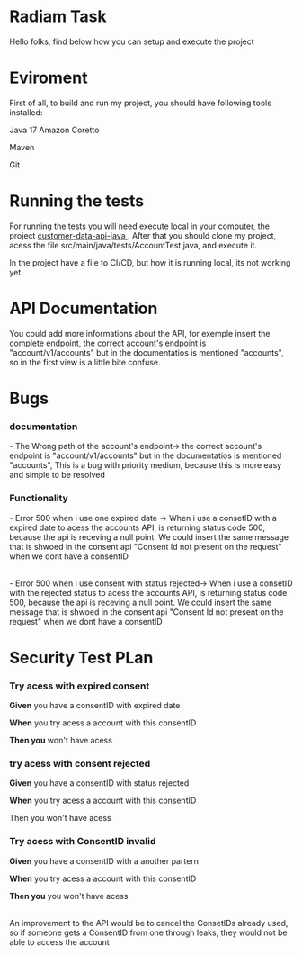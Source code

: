 # Radiam Task

Hello folks, find below how you can setup and execute the project

<h1>Eviroment</h1>
First of all, to build and run my project, you should have following tools installed:</p>
<p>Java 17 Amazon Coretto</p>
<p>Maven</p>
<p>Git</p>

<h1>Running the tests</h1>
For running the tests you will need execute local in your computer, the project <a href="https://bitbucket.org/thiagohcn/customer-data-api-java/src/master/"> customer-data-api-java </a>. After that you should clone my project, acess the file src/main/java/tests/AccountTest.java, and execute it.

In the project have a file to CI/CD, but how it is running local, its not working yet.

<h1>API Documentation</h1>
You could add more informations about the API, for exemple insert the complete endpoint, the correct account's endpoint is "account/v1/accounts" but in the documentatios is mentioned "accounts", so in the first view is a little bite confuse.

<h1>Bugs</h1>

<h3>documentation</h2>
  - The Wrong path of the account's endpoint-> the correct account's endpoint is "account/v1/accounts" but in the documentatios is mentioned "accounts", This is a bug with priority medium, because this is more easy and simple to be resolved </br>

<h3>Functionality</h3> 
- Error 500 when i use one expired date -> When i use a consetID with a expired date to acess the accounts API, is returning status code 500, because the api is receving a null point. We could insert the same message that is shwoed in the consent api "Consent Id not present on the request" when we dont have a consentID

<br>- Error 500 when i use consent with status rejected-> When i use a consetID with the rejected status to acess the accounts API, is returning status code 500, because the api is receving a null point. We could insert the same message that is shwoed in the consent api "Consent Id not present on the request" when we dont have a consentID</br>


<h1>Security Test PLan</h1>
<h3>Try acess with expired consent</h3> 
<b>Given</b> you have a consentID with expired date</p>
<b>When</b>  you try acess a account with this consentID</p>
<b>Then you</b>  won't have acess</p>

<h3>try acess with consent rejected</h3> 
<b>Given</b> you have a consentID with status rejected</p>
<b>When</b> you try acess a account with this consentID</p>
Then you won't have acess</p>

<h3>Try acess with ConsentID invalid</h3> 
<b>Given</b> you have a consentID with a another partern</p>
<b>When</b> you try acess a account with this consentID</p>
<b>Then you</b> you won't have acess</p>

<br>An improvement to the API would be to cancel the ConsetIDs already used, so if someone gets a ConsentID from one through leaks, they would not be able to access the account</br>

